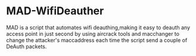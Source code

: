 # MAD-WifiDeauther
MAD is a script that automates wifi deauthing,making it easy to deauth any access point in just second by using aircrack tools and macchanger to change the attacker's maccaddress each time the script send a couple of DeAuth packets.
